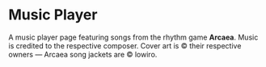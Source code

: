 # Music Player

A music player page featuring songs from the rhythm game **Arcaea**. Music is credited to the respective composer. Cover art is © their respective owners — Arcaea song jackets are © lowiro.
